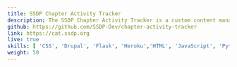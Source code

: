 ```yaml
---
title: SSDP Chapter Activity Tracker 
description: The SSDP Chapter Activity Tracker is a custom content management system the organization uses to track and reward volunteer activity across a global network. Since 2015, I have built and maintained this system across multiple platforms - WordPress, Drupal, Flask, and Ruby on Rails.
github: https://github.com/SSDP-Dev/chapter-activity-tracker
link: https://cat.ssdp.org 
live: true
skills: [ 'CSS', 'Drupal', 'Flask', 'Heroku','HTML', 'JavaScript', 'Python', 'Ruby on Rails', 'WordPress']
weight: 50
---
```

